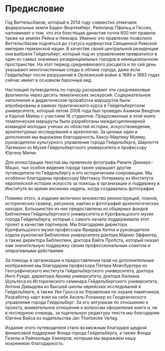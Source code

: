 # Предисловие

Год Виттельсбахов, который в 2014 году совместно отмечали федеральные земли Баден-Вюртемберг, Рейнланд-Пфальц и Гессен, напоминает о том, что эта блестящая династия почти 600 лет правила также на землях Рейна и Неккара. Именно это правление позволило Виттельсбахам подняться до статуса курфюрстов Священной Римской империи германской нации. В качестве своей центральной резиденции они выбрали Гейдельберг, который под их управлением превратился в один из самых значимых резиденциальных городов в немецкоязычном пространстве. На этот период средневекового расцвета и по сей день указывают многочисленные следы в облике города, даже если Гейдельберг после разрушений в Орлеанской войне в 1689 и 1693 годах сейчас имеет в основном барочный вид.

Настоящий путеводитель по городу раскрывает эти средневековые фрагменты через десять тематических экскурсий. Содержательное наполнение и дидактическая проработка маршрутов были апробированы в рамках практического курса в Гейдельбергском университете, который летом 2008 года был проведен Ахимом Вендтом и Карлой Майер с участием 16 студентов. Предложенные в этой книге тематические маршруты были разработаны междисциплинарной командой молодых ученых из областей истории, искусствоведения, архитектурных исследований и археологии. За ценные идеи и дополнения мы выражаем благодарность Хансу-Мартину Мумму, руководителю культурного управления города Гейдельберга, Шарлотте Лагеманн из Музея Гейдельбергского университета и профессору Юргену Митке.

Для иллюстрации текстов мы привлекли фотографа Ренате Деккерс-Мацко, чье особое видение города также украшает другие путеводители по Гейдельбергу и его историческим сокровищам. Мы особенно благодарны профессору Маттиасу Унтерману из Института европейской истории искусств за помощь в организации и поддержку в Институте во время весенних недель, когда создавались фотографии.

Помимо этого, в издание включено множество реконструкций, планов, исторических гравюр, рисунков, картин и фотографий археологических находок. Большинство из них предоставлены из обширных фондов Библиотеки Гейдельбергского университета и Курпфальцского музея города Гейдельберга, которые с самого начала поддерживали этот проект в качестве партнеров. Мы благодарим директора Курпфальцского музея профессора Фридера Хеппа и руководителя отдела рукописей Библиотеки университета доктора Марию Эффингер, а также директора Библиотеки, доктора Вайта Пробста, который оказал нам значительную поддержку своим профессиональным советом и оперативными действиями.

За помощь в организации и предоставлении прав на дополнительные изображения мы благодарим профессора Петера Мойсбургера из Географического института Гейдельбергского университета, доктора Инго Рунде, директора Архива университета, доктора Килиана Шультеса из Исторического семинара Гейдельбергского университета, Антона Давыдова из Высшей школы еврейских исследований в Гейдельберге, а также Уве Гросса из Управления по охране памятников. Разработку карт взял на себя Аксель Ронаккер из Геодезического управления города Гейдельберг. За его энтузиазм по отношению к проекту, внимательное отношение к вопросам оформления книги и, не в последнюю очередь, за тщательную редактуру текста мы благодарим Юргена Вайса из издательства Jan Thorbecke Verlag.

Издание этого путеводителя стало возможным благодаря щедрой финансовой поддержке Фонда города Гейдельберга, а также Фонда Гизелы и Райнхольда Хэккеров, которым мы выражаем нашу искреннюю благодарность.